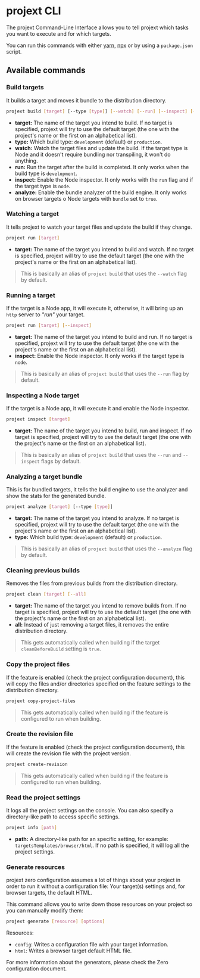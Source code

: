 # projext CLI

The projext Command-Line Interface allows you to tell projext which tasks you want to execute and for which targets.

You can run this commands with either [yarn](https://yarnpkg.com), [npx](https://www.npmjs.com/package/npx) or by using a `package.json` script.

## Available commands

### Build targets

It builds a target and moves it bundle to the distribution directory.

```bash
projext build [target] [--type [type]] [--watch] [--run] [--inspect] [--analyze]
```

- **target:** The name of the target you intend to build. If no target is specified, projext will try to use the default target (the one with the project's name or the first on an alphabetical list).
- **type:** Which build type: `development` (default) or `production`.
- **watch:** Watch the target files and update the build. If the target type is Node and it doesn't require bundling nor transpiling, it won't do anything.
- **run:** Run the target after the build is completed. It only works when the build type is `development`.
- **inspect:** Enable the Node inspector. It only works with the `run` flag and if the target type is `node`.
- **analyze:** Enable the bundle analyzer of the build engine. It only works on browser targets o Node targets with `bundle` set to `true`.

### Watching a target

It tells projext to watch your target files and update the build if they change.

```bash
projext run [target]
```
- **target:** The name of the target you intend to build and watch. If no target is specified, projext will try to use the default target (the one with the project's name or the first on an alphabetical list).

> This is basically an alias of `projext build` that uses the `--watch` flag by default.

### Running a target

If the target is a Node app, it will execute it, otherwise, it will bring up an `http` server to _"run"_ your target.

```bash
projext run [target] [--inspect]
```
- **target:** The name of the target you intend to build and run. If no target is specified, projext will try to use the default target (the one with the project's name or the first on an alphabetical list).
- **inspect:** Enable the Node inspector. It only works if the target type is `node`.

> This is basically an alias of `projext build` that uses the `--run` flag by default.

### Inspecting a Node target

If the target is a Node app, it will execute it and enable the Node inspector.

```bash
projext inspect [target]
```
- **target:** The name of the target you intend to build, run and inspect. If no target is specified, projext will try to use the default target (the one with the project's name or the first on an alphabetical list).

> This is basically an alias of `projext build` that uses the `--run` and `--inspect` flags by default.

### Analyzing a target bundle

This is for bundled targets, it tells the build engine to use the analyzer and show the stats for the generated bundle.

```bash
projext analyze [target] [--type [type]]
```
- **target:** The name of the target you intend to analyze. If no target is specified, projext will try to use the default target (the one with the project's name or the first on an alphabetical list).
- **type:** Which build type: `development` (default) or `production`.

> This is basically an alias of `projext build` that uses the `--analyze` flag by default.

### Cleaning previous builds

Removes the files from previous builds from the distribution directory.

```bash
projext clean [target] [--all]
```
- **target:** The name of the target you intend to remove builds from. If no target is specified, projext will try to use the default target (the one with the project's name or the first on an alphabetical list).
- **all:** Instead of just removing a target files, it removes the entire distribution directory.

> This gets automatically called when building if the target `cleanBeforeBuild` setting is `true`.

### Copy the project files

If the feature is enabled (check the project configuration document), this will copy the files and/or directories specified on the feature settings to the distribution directory.

```bash
projext copy-project-files
```

> This gets automatically called when building if the feature is configured to run when building.

### Create the revision file

If the feature is enabled (check the project configuration document), this will create the revision file with the project version.

```bash
projext create-revision
```

> This gets automatically called when building if the feature is configured to run when building.

### Read the project settings

It logs all the project settings on the console. You can also specify a directory-like path to access specific settings.

```bash
projext info [path]
```
- **path:** A directory-like path for an specific setting, for example: `targetsTemplates/browser/html`. If no path is specified, it will log all the project settings.


### Generate resources

projext zero configuration assumes a lot of things about your project in order to run it without a configuration file: Your target(s) settings and, for browser targets, the default HTML.

This command allows you to write down those resources on your project so you can manually modify them:

```bash
projext generate [resource] [options]
```

Resources:

- `config`: Writes a configuration file with your target information.
- `html`: Writes a browser target default HTML file.

For more information about the generators, please check the Zero configuration document.
